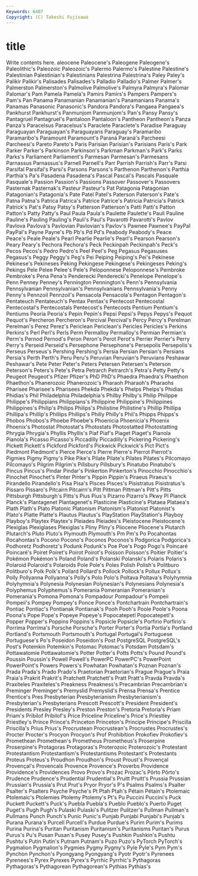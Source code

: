 ```yaml
---
Keywords: 6407 
Copyright: (C) Takeshi Fujisawa
---
```


# title

Write contents here.
aleocene Paleocene's Paleogene Paleogene's Paleolithic's
Paleozoic Paleozoic's Palermo Palermo's Palestine Palestine's Palestinian Palestinian's Palestinians Palestrina
Palestrina's Paley Paley's Palikir Palikir's Palisades Palisades's Palladio Palladio's Palmer
Palmer's Palmerston Palmerston's Palmolive Palmolive's Palmyra Palmyra's Palomar Palomar's Pam
Pamela Pamela's Pamirs Pamirs's Pampers Pampers's Pam's Pan Panama Panamanian
Panamanian's Panamanians Panama's Panamas Panasonic Panasonic's Pandora Pandora's Pangaea Pangaea's
Pankhurst Pankhurst's Panmunjom Panmunjom's Pan's Pansy Pansy's Pantagruel Pantagruel's Pantaloon
Pantaloon's Pantheon Pantheon's Panza Panza's Paracelsus Paracelsus's Paraclete Paraclete's Paradise
Paraguay Paraguayan Paraguayan's Paraguayans Paraguay's Paramaribo Paramaribo's Paramount Paramount's Paraná
Paraná's Parcheesi Parcheesi's Pareto Pareto's Paris Parisian Parisian's Parisians Paris's
Park Parker Parker's Parkinson Parkinson's Parkman Parkman's Park's Parks Parks's
Parliament Parliament's Parmesan Parmesan's Parmesans Parnassus Parnassus's Parnell Parnell's Parr
Parrish Parrish's Parr's Parsi Parsifal Parsifal's Parsi's Parsons Parsons's Parthenon
Parthenon's Parthia Parthia's Pa's Pasadena Pasadena's Pascal Pascal's Pascals Pasquale
Pasquale's Passion Passion's Passions Passover Passover's Passovers Pasternak Pasternak's Pasteur
Pasteur's Pat Patagonia Patagonian Patagonian's Patagonia's Pate Patel Patel's Paterson
Paterson's Pate's Patna Patna's Patrica Patrica's Patrice Patrice's Patricia Patricia's
Patrick Patrick's Pat's Patsy Patsy's Patterson Patterson's Patti Patti's Patton
Patton's Patty Patty's Paul Paula Paula's Paulette Paulette's Pauli Pauline
Pauline's Pauling Pauling's Pauli's Paul's Pavarotti Pavarotti's Pavlov Pavlova Pavlova's
Pavlovian Pavlovian's Pavlov's Pawnee Pawnee's PayPal PayPal's Payne Payne's Pb
Pb's Pd Pd's Peabody Peabody's Peace Peace's Peale Peale's Pearl
Pearlie Pearlie's Pearl's Pearson Pearson's Peary Peary's Pechora Pechora's Peck
Peckinpah Peckinpah's Peck's Pecos Pecos's Pedro Pedro's Peel Peel's Peg
Pegasus Pegasuses Pegasus's Peggy Peggy's Peg's Pei Peiping Peiping's Pei's
Pekinese Pekinese's Pekineses Peking Pekingese Pekingese's Pekingeses Peking's Pekings Pele
Pelee Pelee's Pele's Peloponnese Peloponnese's Pembroke Pembroke's Pena Pena's Penderecki
Penderecki's Penelope Penelope's Penn Penney Penney's Pennington Pennington's Penn's Pennsylvania
Pennsylvanian Pennsylvanian's Pennsylvanians Pennsylvania's Penny Penny's Pennzoil Pennzoil's Pensacola Pensacola's
Pentagon Pentagon's Pentateuch Pentateuch's Pentax Pentax's Pentecost Pentecostal Pentecostal's Pentecostals
Pentecost's Pentecosts Pentium Pentium's Pentiums Peoria Peoria's Pepin Pepin's Pepsi
Pepsi's Pepys Pepys's Pequot Pequot's Percheron Percheron's Percival Percival's Percy
Percy's Perelman Perelman's Perez Perez's Periclean Periclean's Pericles Pericles's Perkins
Perkins's Perl Perl's Perls Perm Permalloy Permalloy's Permian Permian's Perm's
Pernod Pernod's Peron Peron's Perot Perot's Perrier Perrier's Perry Perry's
Perseid Perseid's Persephone Persephone's Persepolis Persepolis's Perseus Perseus's Pershing Pershing's
Persia Persian Persian's Persians Persia's Perth Perth's Peru Peru's Peruvian
Peruvian's Peruvians Peshawar Peshawar's Pete Peter Peter's Peters Petersen Petersen's
Peterson Peterson's Peters's Pete's Petra Petrarch Petrarch's Petra's Petty Petty's
Peugeot Peugeot's Pfizer Pfizer's PhD PhD's Phaedra Phaedra's Phaethon Phaethon's
Phanerozoic Phanerozoic's Pharaoh Pharaoh's Pharaohs Pharisee Pharisee's Pharisees Phekda Phekda's
Phelps Phelps's Phidias Phidias's Phil Philadelphia Philadelphia's Philby Philby's Philip
Philippe Philippe's Philippians Philippians's Philippine Philippine's Philippines Philippines's Philip's Philips
Philips's Philistine Philistine's Phillip Phillipa Phillipa's Phillip's Phillips Phillips's Philly
Philly's Phil's Phipps Phipps's Phobos Phobos's Phoebe Phoebe's Phoenicia Phoenicia's
Phoenix Phoenix's Photostat Photostat's Photostats Photostatted Photostatting Phrygia Phrygia's Phyllis
Phyllis's Piaf Piaf's Piaget Piaget's Pianola Pianola's Picasso Picasso's Piccadilly
Piccadilly's Pickering Pickering's Pickett Pickett's Pickford Pickford's Pickwick Pickwick's Pict
Pict's Piedmont Piedmont's Pierce Pierce's Pierre Pierre's Pierrot Pierrot's Pigmies
Pigmy Pigmy's Pike Pike's Pilate Pilate's Pilates Pilates's Pilcomayo Pilcomayo's
Pilgrim Pilgrim's Pillsbury Pillsbury's Pinatubo Pinatubo's Pincus Pincus's Pindar Pindar's
Pinkerton Pinkerton's Pinocchio Pinocchio's Pinochet Pinochet's Pinter Pinter's Pippin Pippin's
Piraeus Piraeus's Pirandello Pirandello's Pisa Pisa's Pisces Pisces's Pisistratus Pisistratus's
Pissaro Pissaro's Pitcairn Pitcairn's Pitt Pittman Pittman's Pitt's Pitts Pittsburgh
Pittsburgh's Pitts's Pius Pius's Pizarro Pizarro's Pkwy Pl Planck Planck's
Plantagenet Plantagenet's Plasticine Plasticine's Plataea Plataea's Plath Plath's Plato Platonic
Platonism Platonism's Platonist Platonist's Plato's Platte Platte's Plautus Plautus's PlayStation
PlayStation's Playboy Playboy's Playtex Playtex's Pleiades Pleiades's Pleistocene Pleistocene's Plexiglas
Plexiglases Plexiglas's Pliny Pliny's Pliocene Pliocene's Plutarch Plutarch's Pluto Pluto's
Plymouth Plymouth's Pm Pm's Po Pocahontas Pocahontas's Pocono Pocono's Poconos
Poconos's Podgorica Podgorica's Podhoretz Podhoretz's Podunk Podunk's Poe Poe's Pogo
Pogo's Poincaré Poincaré's Poiret Poiret's Poirot Poirot's Poisson Poisson's Poitier
Poitier's Pokémon Pokémon's Poland Poland's Polanski Polanski's Polaris Polaris's Polaroid
Polaroid's Polaroids Pole Pole's Poles Polish Polish's Politburo Politburo's Polk
Polk's Pollard Pollard's Pollock Pollock's Pollux Pollux's Polly Pollyanna Pollyanna's
Polly's Polo Polo's Poltava Poltava's Polyhymnia Polyhymnia's Polynesia Polynesian Polynesian's
Polynesians Polynesia's Polyphemus Polyphemus's Pomerania Pomeranian Pomeranian's Pomerania's Pomona Pomona's
Pompadour Pompadour's Pompeii Pompeii's Pompey Pompey's Ponce Ponce's Pontchartrain Pontchartrain's
Pontiac Pontiac's Pontianak Pontianak's Pooh Pooh's Poole Poole's Poona Poona's
Pope Pope's Popeye Popeye's Popocatepetl Popocatepetl's Popper Popper's Poppins Poppins's
Popsicle Popsicle's Porfirio Porfirio's Porrima Porrima's Porsche Porsche's Porter Porter's
Portia Portia's Portland Portland's Portsmouth Portsmouth's Portugal Portugal's Portuguese Portuguese's
Po's Poseidon Poseidon's Post PostgreSQL PostgreSQL's Post's Potemkin Potemkin's Potomac
Potomac's Potsdam Potsdam's Pottawatomie Pottawatomie's Potter Potter's Potts Potts's Pound
Pound's Poussin Poussin's Powell Powell's PowerPC PowerPC's PowerPoint PowerPoint's Powers
Powers's Powhatan Powhatan's Poznan Poznan's Prada Prada's Prado Prado's Praetorian
Praetorian's Prague Prague's Praia Praia's Prakrit Prakrit's Pratchett Pratchett's Pratt
Pratt's Pravda Pravda's Praxiteles Praxiteles's Preakness Preakness's Precambrian Precambrian's Preminger
Preminger's Premyslid Premyslid's Prensa Prensa's Prentice Prentice's Pres Presbyterian Presbyterianism
Presbyterianism's Presbyterian's Presbyterians Prescott Prescott's President President's Presidents Presley Presley's
Preston Preston's Pretoria Pretoria's Priam Priam's Pribilof Pribilof's Price Priceline
Priceline's Price's Priestley Priestley's Prince Prince's Princeton Princeton's Principe Principe's
Priscilla Priscilla's Prius Prius's Procrustean Procrustean's Procrustes Procrustes's Procter Procter's
Procyon Procyon's Prof Prohibition Prokofiev Prokofiev's Promethean Promethean's Prometheus Prometheus's
Proserpine Proserpine's Protagoras Protagoras's Proterozoic Proterozoic's Protestant Protestantism Protestantism's Protestantisms
Protestant's Protestants Proteus Proteus's Proudhon Proudhon's Proust Proust's Provençal Provençal's
Provencals Provence Provence's Proverbs Providence Providence's Providences Provo Provo's Prozac
Prozac's Pôrto Pôrto's Prudence Prudence's Prudential Prudential's Pruitt Pruitt's Prussia
Prussian Prussian's Prussia's Prut Prut's Pryor Pryor's P's Psalms Psalms's
Psalter Psalter's Psalters Psyche Psyche's Pt Ptah Ptah's Pétain Pétain's
Ptolemaic Ptolemaic's Ptolemies Ptolemy Ptolemy's Pt's Pu Puccini Puccini's Puck
Puckett Puckett's Puck's Puebla Puebla's Pueblo Pueblo's Puerto Puget Puget's
Pugh Pugh's Pulaski Pulaski's Pulitzer Pulitzer's Pullman Pullman's Pullmans Punch
Punch's Punic Punic's Punjab Punjabi Punjabi's Punjab's Purana Purana's Purcell
Purcell's Purdue Purdue's Purim Purim's Purims Purina Purina's Puritan Puritanism
Puritanism's Puritanisms Puritan's Purus Purus's Pu's Pusan Pusan's Pusey Pusey's
Pushkin Pushkin's Pushtu Pushtu's Putin Putin's Putnam Putnam's Puzo Puzo's
PyTorch PyTorch's Pygmalion Pygmalion's Pygmies Pygmy Pygmy's Pyle Pyle's Pym
Pym's Pynchon Pynchon's Pyongyang Pyongyang's Pyotr Pyotr's Pyrenees Pyrenees's Pyrex
Pyrexes Pyrex's Pyrrhic Pyrrhic's Pythagoras Pythagoras's Pythagorean Pythagorean's Pythias Pythias's
